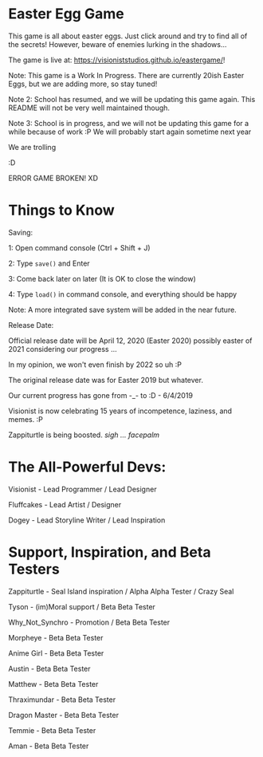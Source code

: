 # Easter Egg Game
This game is all about easter eggs.  Just click around and try to find all of the secrets!  However, beware of enemies lurking in the shadows...

The game is live at: https://visioniststudios.github.io/eastergame/!

Note: This game is a Work In Progress.  There are currently 20ish Easter Eggs, but we are adding more, so stay tuned!

Note 2: School has resumed, and we will be updating this game again.  This README will not be very well maintained though.

Note 3: School is in progress, and we will not be updating this game for a while because of work :P We will probably start again sometime next year

We are trolling

:D

ERROR GAME BROKEN! XD

# Things to Know
Saving:

1: Open command console (Ctrl + Shift + J)

2: Type `save()` and Enter

3: Come back later on later (It is OK to close the window)

4: Type `load()` in command console, and everything should be happy

Note: A more integrated save system will be added in the near future.  

Release Date:

Official release date will be April 12, 2020 (Easter 2020) possibly easter of 2021 considering our progress ...

In my opinion, we won't even finish by 2022 so uh :P

The original release date was for Easter 2019 but whatever.

Our current progress has gone from -_- to :D - 6/4/2019

Visionist is now celebrating 15 years of incompetence, laziness, and memes. :P 

Zappiturtle is being boosted. *sigh ... facepalm*

# The All-Powerful Devs:
Visionist - Lead Programmer / Lead Designer

Fluffcakes - Lead Artist / Designer

Dogey - Lead Storyline Writer / Lead Inspiration

# Support, Inspiration, and Beta Testers
Zappiturtle - Seal Island inspiration / Alpha Alpha Tester / Crazy Seal

Tyson - (im)Moral support / Beta Beta Tester

Why_Not_Synchro - Promotion / Beta Beta Tester

Morpheye - Beta Beta Tester

Anime Girl - Beta Beta Tester

Austin - Beta Beta Tester

Matthew - Beta Beta Tester

Thraximundar - Beta Beta Tester

Dragon Master - Beta Beta Tester

Temmie - Beta Beta Tester

Aman - Beta Beta Tester
